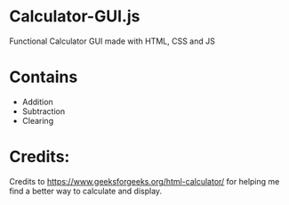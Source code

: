 # Calculator-GUI.js
Functional Calculator GUI made with HTML, CSS and JS

# Contains
- Addition
- Subtraction
- Clearing

# Credits:
Credits to https://www.geeksforgeeks.org/html-calculator/ for helping me find a better way to calculate and display.
